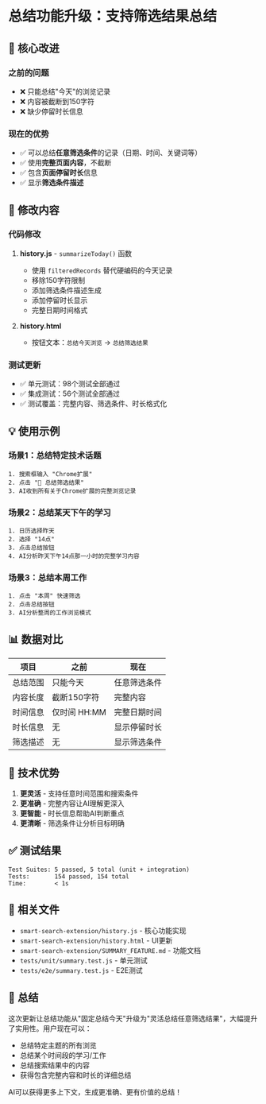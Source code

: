 # 总结功能升级：支持筛选结果总结

## 🎯 核心改进

### 之前的问题
- ❌ 只能总结"今天"的浏览记录
- ❌ 内容被截断到150字符
- ❌ 缺少停留时长信息

### 现在的优势
- ✅ 可以总结**任意筛选条件**的记录（日期、时间、关键词等）
- ✅ 使用**完整页面内容**，不截断
- ✅ 包含**页面停留时长**信息
- ✅ 显示**筛选条件描述**

## 📝 修改内容

### 代码修改
1. **history.js** - `summarizeToday()` 函数
   - 使用 `filteredRecords` 替代硬编码的今天记录
   - 移除150字符限制
   - 添加筛选条件描述生成
   - 添加停留时长显示
   - 完整日期时间格式

2. **history.html**
   - 按钮文本：`总结今天浏览` → `总结筛选结果`

### 测试更新
- ✅ 单元测试：98个测试全部通过
- ✅ 集成测试：56个测试全部通过
- ✅ 测试覆盖：完整内容、筛选条件、时长格式化

## 💡 使用示例

### 场景1：总结特定技术话题
```
1. 搜索框输入 "Chrome扩展"
2. 点击 "📝 总结筛选结果"
3. AI收到所有关于Chrome扩展的完整浏览记录
```

### 场景2：总结某天下午的学习
```
1. 日历选择昨天
2. 选择 "14点"
3. 点击总结按钮
4. AI分析昨天下午14点那一小时的完整学习内容
```

### 场景3：总结本周工作
```
1. 点击 "本周" 快速筛选
2. 点击总结按钮
3. AI分析整周的工作浏览模式
```

## 📊 数据对比

| 项目 | 之前 | 现在 |
|------|------|------|
| 总结范围 | 只能今天 | 任意筛选条件 |
| 内容长度 | 截断150字符 | 完整内容 |
| 时间信息 | 仅时间 HH:MM | 完整日期时间 |
| 时长信息 | 无 | 显示停留时长 |
| 筛选描述 | 无 | 显示筛选条件 |

## 🚀 技术优势

1. **更灵活** - 支持任意时间范围和搜索条件
2. **更准确** - 完整内容让AI理解更深入
3. **更智能** - 时长信息帮助AI判断重点
4. **更清晰** - 筛选条件让分析目标明确

## ✅ 测试结果

```
Test Suites: 5 passed, 5 total (unit + integration)
Tests:       154 passed, 154 total
Time:        < 1s
```

## 📄 相关文件

- `smart-search-extension/history.js` - 核心功能实现
- `smart-search-extension/history.html` - UI更新
- `smart-search-extension/SUMMARY_FEATURE.md` - 功能文档
- `tests/unit/summary.test.js` - 单元测试
- `tests/e2e/summary.test.js` - E2E测试

## 🎉 总结

这次更新让总结功能从"固定总结今天"升级为"灵活总结任意筛选结果"，大幅提升了实用性。用户现在可以：

- 总结特定主题的所有浏览
- 总结某个时间段的学习/工作
- 总结搜索结果中的内容
- 获得包含完整内容和时长的详细总结

AI可以获得更多上下文，生成更准确、更有价值的总结！


